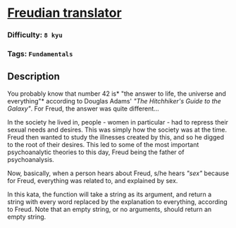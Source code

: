# [Freudian translator](https://www.codewars.com/kata/5713bc89c82eff33c60009f7)

### Difficulty: `8 kyu`

### Tags: `Fundamentals`

## Description

You probably know that number 42 is* "the answer to life, the universe and everything"* according to Douglas Adams' *"The Hitchhiker's Guide to the Galaxy"*. For Freud, the answer was quite different...

In the society he lived in, people - women in particular - had to repress their sexual needs and desires. This was simply how the society was at the time. Freud then wanted to study the illnesses created by this, and so he digged to the root of their desires. This led to some of the most important psychoanalytic theories to this day, Freud being the father of psychoanalysis.

Now, basically, when a person hears about Freud, s/he hears *"sex"* because for Freud, everything was related to, and explained by sex.

In this kata, the function will take a string as its argument, and return a string with every word replaced by the explanation to everything, according to Freud. Note that an empty string, or no arguments, should return an empty string.